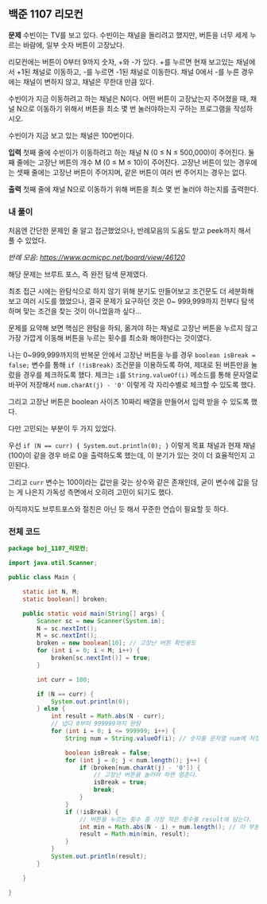 ## 백준 1107 리모컨

**문제**
수빈이는 TV를 보고 있다. 수빈이는 채널을 돌리려고 했지만, 버튼을 너무 세게 누르는 바람에, 일부 숫자 버튼이 고장났다.

리모컨에는 버튼이 0부터 9까지 숫자, +와 -가 있다. +를 누르면 현재 보고있는 채널에서 +1된 채널로 이동하고, -를 누르면 -1된 채널로 이동한다. 채널 0에서 -를 누른 경우에는 채널이 변하지 않고, 채널은 무한대 만큼 있다.

수빈이가 지금 이동하려고 하는 채널은 N이다. 어떤 버튼이 고장났는지 주어졌을 때, 채널 N으로 이동하기 위해서 버튼을 최소 몇 번 눌러야하는지 구하는 프로그램을 작성하시오. 

수빈이가 지금 보고 있는 채널은 100번이다.

**입력**
첫째 줄에 수빈이가 이동하려고 하는 채널 N (0 ≤ N ≤ 500,000)이 주어진다.  둘째 줄에는 고장난 버튼의 개수 M (0 ≤ M ≤ 10)이 주어진다. 고장난 버튼이 있는 경우에는 셋째 줄에는 고장난 버튼이 주어지며, 같은 버튼이 여러 번 주어지는 경우는 없다.

**출력**
첫째 줄에 채널 N으로 이동하기 위해 버튼을 최소 몇 번 눌러야 하는지를 출력한다.

### 내 풀이
처음엔 간단한 문제인 줄 알고 접근했었으나, 반례모음의 도움도 받고 peek까지 해서 풀 수 있었다.

*반례 모음: https://www.acmicpc.net/board/view/46120*

해당 문제는 브루트 포스, 즉 완전 탐색 문제였다. 

최초 접근 시에는 완탐식으로 하지 않기 위해 분기도 만들어보고 조건문도 더 세분화해보고 여러 시도를 했었으나, 결국 문제가 요구하던 것은 0~ 999,999까지 전부다 탐색하며 맞는 조건을 찾는 것이 아니었을까 싶다...

문제를 요약해 보면 핵심은 완탐을 하되, 옮겨야 하는 채널로 고장난 버튼을 누르지 않고 가장 가깝게 이동해 버튼을 누르는 횟수를 최소화 해야한다는 것이였다.

나는 0~999,999까지의 반복문 안에서 고장난 버튼을 누를 경우 `boolean isBreak = false;` 변수를 통해 `if (!isBreak)` 조건문을 이용하도록 하여, 제대로 된 버튼만을 눌렀을 경우를 체크하도록 했다. 체크는 `i`를 `String.valueOf(i)` 메소드를 통해 문자열로 바꾸어 저장해서 `num.charAt(j) - '0'` 이렇게 각 자리수별로 체크할 수 있도록 했다.

그리고 고장난 버튼은 boolean 사이즈 10짜리 배열을 만들어서 입력 받을 수 있도록 했다.

다만 고민되는 부분이 두 가지 있었다.

우선 `if (N == curr) { System.out.println(0); }` 이렇게 목표 채널과 현재 채널 (100)이 같을 경우 바로 0을 출력하도록 했는데, 이 분기가 있는 것이 더 효율적인지 고민된다.

그리고 `curr` 변수는 100이라는 값만을 갖는 상수와 같은 존재인데, 굳이 변수에 값을 담는 게 나은지 가독성 측면에서 오히려 고민이 되기도 했다.

아직까지도 브루트포스와 절친은 아닌 듯 해서 꾸준한 연습이 필요할 듯 하다.

### 전체 코드
```java
package boj_1107_리모컨;

import java.util.Scanner;

public class Main {

	static int N, M;
	static boolean[] broken;

	public static void main(String[] args) {
		Scanner sc = new Scanner(System.in);
		N = sc.nextInt();
		M = sc.nextInt();
		broken = new boolean[10]; // 고장난 버튼 확인용도
		for (int i = 0; i < M; i++) {
			broken[sc.nextInt()] = true;
		}

		int curr = 100;

		if (N == curr) {
			System.out.println(0);
		} else {
			int result = Math.abs(N - curr);
			// 냅다 0부터 999999까지 완탐
			for (int i = 0; i <= 999999; i++) {
				String num = String.valueOf(i); // 숫자를 문자열 num에 저장

				boolean isBreak = false;
				for (int j = 0; j < num.length(); j++) {
					if (broken[num.charAt(j) - '0']) {
						// 고장난 버튼을 눌러야 하면 멈춘다.
						isBreak = true;
						break;
					}
				}
				if (!isBreak) {
					// 버튼을 누르는 횟수 중 가장 적은 횟수를 result에 담는다.
					int min = Math.abs(N - i) + num.length(); // 이 부분 peek
					result = Math.min(min, result);
				}
			}
			System.out.println(result);
		}

	}

}

```



